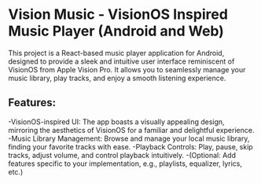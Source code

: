 # Vision Music - VisionOS Inspired Music Player (Android and Web)

This project is a React-based music player application for Android, designed to provide a sleek and intuitive user interface reminiscent of VisionOS from Apple Vision Pro. It allows you to seamlessly manage your music library, play tracks, and enjoy a smooth listening experience.

## Features:
-VisionOS-inspired UI: The app boasts a visually appealing design, mirroring the aesthetics of VisionOS for a familiar and delightful experience.
-Music Library Management: Browse and manage your local music library, finding your favorite tracks with ease.
-Playback Controls: Play, pause, skip tracks, adjust volume, and control playback intuitively.
-(Optional: Add features specific to your implementation, e.g., playlists, equalizer, lyrics, etc.)

